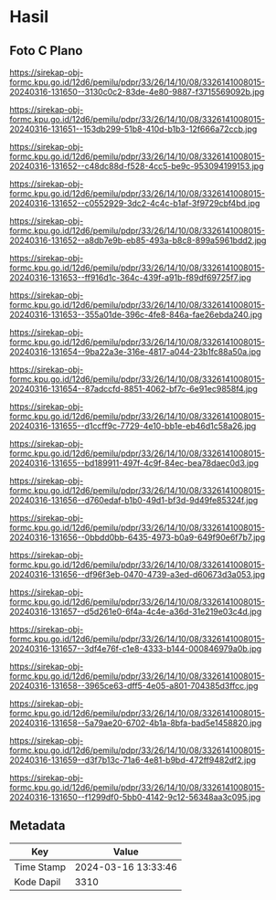 # Hasil

## Foto C Plano

https://sirekap-obj-formc.kpu.go.id/12d6/pemilu/pdpr/33/26/14/10/08/3326141008015-20240316-131650--3130c0c2-83de-4e80-9887-f3715569092b.jpg

https://sirekap-obj-formc.kpu.go.id/12d6/pemilu/pdpr/33/26/14/10/08/3326141008015-20240316-131651--153db299-51b8-410d-b1b3-12f666a72ccb.jpg

https://sirekap-obj-formc.kpu.go.id/12d6/pemilu/pdpr/33/26/14/10/08/3326141008015-20240316-131652--c48dc88d-f528-4cc5-be9c-953094199153.jpg

https://sirekap-obj-formc.kpu.go.id/12d6/pemilu/pdpr/33/26/14/10/08/3326141008015-20240316-131652--c0552929-3dc2-4c4c-b1af-3f9729cbf4bd.jpg

https://sirekap-obj-formc.kpu.go.id/12d6/pemilu/pdpr/33/26/14/10/08/3326141008015-20240316-131652--a8db7e9b-eb85-493a-b8c8-899a5961bdd2.jpg

https://sirekap-obj-formc.kpu.go.id/12d6/pemilu/pdpr/33/26/14/10/08/3326141008015-20240316-131653--ff916d1c-364c-439f-a91b-f89df69725f7.jpg

https://sirekap-obj-formc.kpu.go.id/12d6/pemilu/pdpr/33/26/14/10/08/3326141008015-20240316-131653--355a01de-396c-4fe8-846a-fae26ebda240.jpg

https://sirekap-obj-formc.kpu.go.id/12d6/pemilu/pdpr/33/26/14/10/08/3326141008015-20240316-131654--9ba22a3e-316e-4817-a044-23b1fc88a50a.jpg

https://sirekap-obj-formc.kpu.go.id/12d6/pemilu/pdpr/33/26/14/10/08/3326141008015-20240316-131654--87adccfd-8851-4062-bf7c-6e91ec9858f4.jpg

https://sirekap-obj-formc.kpu.go.id/12d6/pemilu/pdpr/33/26/14/10/08/3326141008015-20240316-131655--d1ccff9c-7729-4e10-bb1e-eb46d1c58a26.jpg

https://sirekap-obj-formc.kpu.go.id/12d6/pemilu/pdpr/33/26/14/10/08/3326141008015-20240316-131655--bd189911-497f-4c9f-84ec-bea78daec0d3.jpg

https://sirekap-obj-formc.kpu.go.id/12d6/pemilu/pdpr/33/26/14/10/08/3326141008015-20240316-131656--d760edaf-b1b0-49d1-bf3d-9d49fe85324f.jpg

https://sirekap-obj-formc.kpu.go.id/12d6/pemilu/pdpr/33/26/14/10/08/3326141008015-20240316-131656--0bbdd0bb-6435-4973-b0a9-649f90e6f7b7.jpg

https://sirekap-obj-formc.kpu.go.id/12d6/pemilu/pdpr/33/26/14/10/08/3326141008015-20240316-131656--df96f3eb-0470-4739-a3ed-d60673d3a053.jpg

https://sirekap-obj-formc.kpu.go.id/12d6/pemilu/pdpr/33/26/14/10/08/3326141008015-20240316-131657--d5d261e0-6f4a-4c4e-a36d-31e219e03c4d.jpg

https://sirekap-obj-formc.kpu.go.id/12d6/pemilu/pdpr/33/26/14/10/08/3326141008015-20240316-131657--3df4e76f-c1e8-4333-b144-000846979a0b.jpg

https://sirekap-obj-formc.kpu.go.id/12d6/pemilu/pdpr/33/26/14/10/08/3326141008015-20240316-131658--3965ce63-dff5-4e05-a801-704385d3ffcc.jpg

https://sirekap-obj-formc.kpu.go.id/12d6/pemilu/pdpr/33/26/14/10/08/3326141008015-20240316-131658--5a79ae20-6702-4b1a-8bfa-bad5e1458820.jpg

https://sirekap-obj-formc.kpu.go.id/12d6/pemilu/pdpr/33/26/14/10/08/3326141008015-20240316-131659--d3f7b13c-71a6-4e81-b9bd-472ff9482df2.jpg

https://sirekap-obj-formc.kpu.go.id/12d6/pemilu/pdpr/33/26/14/10/08/3326141008015-20240316-131650--f1299df0-5bb0-4142-9c12-56348aa3c095.jpg


## Metadata

| Key        | Value               |
| ---------- | ------------------- |
| Time Stamp | 2024-03-16 13:33:46 |
| Kode Dapil | 3310                |



